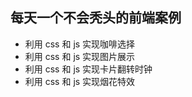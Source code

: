 ## 每天一个不会秃头的前端案例
* 利用 css 和 js 实现咖啡选择
* 利用 css 和 js 实现图片展示
* 利用 css 和 js 实现卡片翻转时钟
* 利用 css 和 js 实现烟花特效